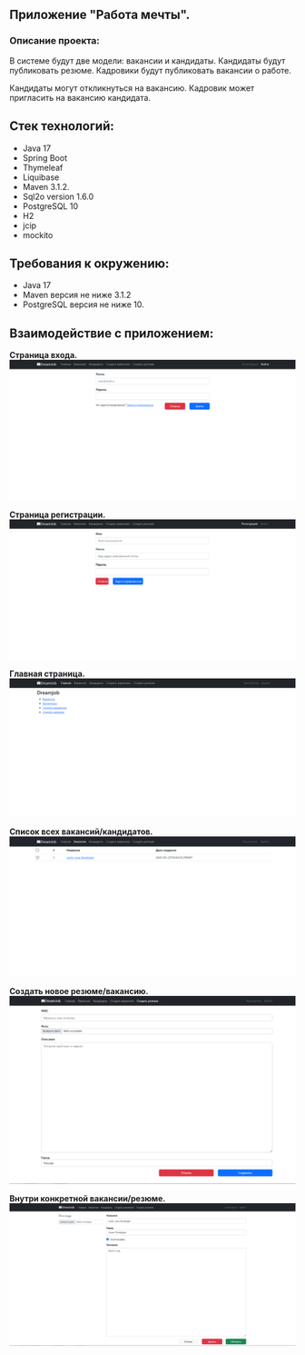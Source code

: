 ## Приложение "Работа мечты".

### Описание проекта:

В системе будут две модели: вакансии и кандидаты. Кандидаты будут публиковать резюме. Кадровики будут публиковать вакансии о работе.

Кандидаты могут откликнуться на вакансию. Кадровик может пригласить на вакансию кандидата.

## Стек технологий:
- Java 17
- Spring Boot
- Thymeleaf
- Liquibase
- Maven 3.1.2.
- Sql2o version 1.6.0
- PostgreSQL 10
- H2
- jcip
- mockito

## Требования к окружению:
- Java 17
- Maven версия не ниже 3.1.2
- PostgreSQL версия не ниже 10.

## Взаимодействие с приложением:
**Страница входа.**
![](files/loginpage.png)

**Страница регистрации.**
![](files/registrationpage.png)

**Главная страница.**
![](files/mainpage.png)

**Список всех вакансий/кандидатов.**
![](files/vacancies.png)

**Создать новое резюме/вакансию.**
![](files/newresume.png)

**Внутри конкретной вакансии/резюме.**
![](files/update.png)